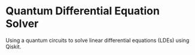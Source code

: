 # Quantum Differential Equation Solver
Using a quantum circuits to solve linear differential equations (LDEs) using Qiskit.
